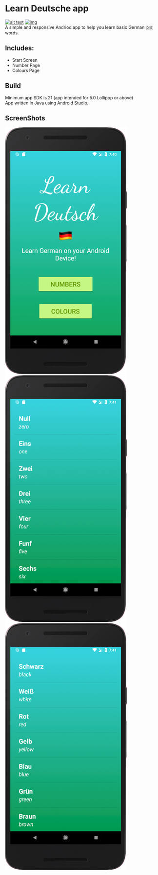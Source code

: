 # Learn Deutsche app
[![alt text](https://img.shields.io/badge/platform-Android-brightgreen.svg)](https://www.android.com/) [![img](https://img.shields.io/badge/version-1.0.0-orange.svg)](https://github.com/Furqan17/learn-Deutsche-app)  
A simple and responsive Andriod app to help you learn basic German :de: words.

## Includes:
* Start Screen
* Number Page 
* Colours Page

## Build 

Minimum app SDK is 21 (app intended for 5.0 Lollipop or above)  
App written in Java using Android Studio.

## ScreenShots

![img](https://raw.githubusercontent.com/Furqan17/learn-Deutsche-app/master/Screenshots/home-tp.png)  
![img](https://raw.githubusercontent.com/Furqan17/learn-Deutsche-app/master/Screenshots/number-tp.png)  
![img](https://raw.githubusercontent.com/Furqan17/learn-Deutsche-app/master/Screenshots/colours-tp.png)  
